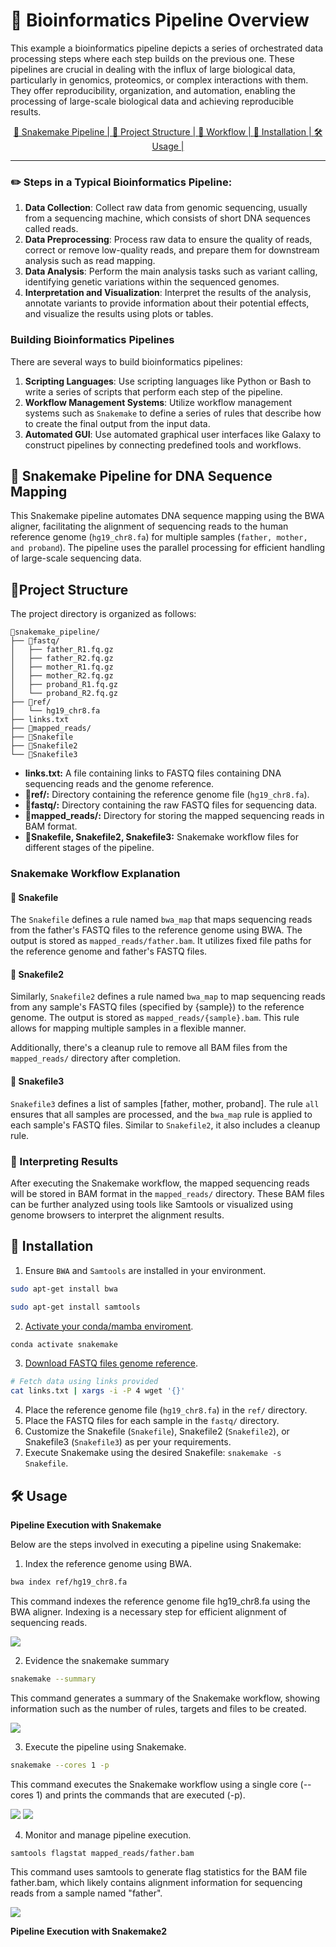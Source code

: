 # 🧪 Bioinformatics Pipeline Overview

This example a bioinformatics pipeline depicts a series of orchestrated data processing steps where each step builds on the previous one. These pipelines are crucial in dealing with the influx of large biological data, particularly in genomics, proteomics, or complex interactions with them. They offer reproducibility, organization, and automation, enabling the processing of large-scale biological data and achieving reproducible results.

<div align=center>
    <a href="#snakemake_pipeline"> 🐍 Snakemake Pipeline  | </a>
    <a href="#project_structure"> 📂 Project Structure | </a>
    <a href="#snakemake_workflow"> 🎯 Workflow | </a>
    <a href="#installation"> 🚀 Installation | </a>
    <a href="#usage"> 🛠️ Usage | </a>
    
</div>

<hr/>

### ✏️ Steps in a Typical Bioinformatics Pipeline:

1. **Data Collection**: Collect raw data from genomic sequencing, usually from a sequencing machine, which consists of short DNA sequences called reads.
2. **Data Preprocessing**: Process raw data to ensure the quality of reads, correct or remove low-quality reads, and prepare them for downstream analysis such as read mapping.
3. **Data Analysis**: Perform the main analysis tasks such as variant calling, identifying genetic variations within the sequenced genomes.
4. **Interpretation and Visualization**: Interpret the results of the analysis, annotate variants to provide information about their potential effects, and visualize the results using plots or tables.

### Building Bioinformatics Pipelines

There are several ways to build bioinformatics pipelines:

1. **Scripting Languages**: Use scripting languages like Python or Bash to write a series of scripts that perform each step of the pipeline.
2. **Workflow Management Systems**: Utilize workflow management systems such as `Snakemake` to define a series of rules that describe how to create the final output from the input data.
3. **Automated GUI**: Use automated graphical user interfaces like Galaxy to construct pipelines by connecting predefined tools and workflows.

<div id="snakemake_pipeline"></div>

## 🐍 Snakemake Pipeline for DNA Sequence Mapping

This Snakemake pipeline automates DNA sequence mapping using the BWA aligner, facilitating the alignment of sequencing reads to the human reference genome (`hg19_chr8.fa`) for multiple samples (`father, mother, and proband`). The pipeline uses the parallel processing for efficient handling of large-scale sequencing data.

<div id="project_structure"></div>

## 📂Project Structure

The project directory is organized as follows:

```
📂snakemake_pipeline/
├── 📂fastq/
│   ├── father_R1.fq.gz
│   ├── father_R2.fq.gz
│   ├── mother_R1.fq.gz
│   ├── mother_R2.fq.gz
│   ├── proband_R1.fq.gz
│   └── proband_R2.fq.gz
├── 📂ref/
│   └── hg19_chr8.fa
├── links.txt
├── 📂mapped_reads/
├── 🐍Snakefile
├── 🐍Snakefile2
└── 🐍Snakefile3
```

- **links.txt:** A file containing links to FASTQ files containing DNA sequencing reads and the genome reference.
- **📂ref/:** Directory containing the reference genome file (`hg19_chr8.fa`).
- **📂fastq/:** Directory containing the raw FASTQ files for sequencing data.
- **📂mapped_reads/:** Directory for storing the mapped sequencing reads in BAM format.
- **🐍Snakefile, Snakefile2, Snakefile3:** Snakemake workflow files for different stages of the pipeline.

<div id="snakemake_workflow"></div>

### Snakemake Workflow Explanation

#### 🐍 Snakefile

The `Snakefile` defines a rule named `bwa_map` that maps sequencing reads from the father's FASTQ files to the reference genome using BWA. The output is stored as `mapped_reads/father.bam`. It utilizes fixed file paths for the reference genome and father's FASTQ files.

#### 🐍 Snakefile2

Similarly, `Snakefile2` defines a rule named `bwa_map` to map sequencing reads from any sample's FASTQ files (specified by {sample}) to the reference genome. The output is stored as `mapped_reads/{sample}.bam`. This rule allows for mapping multiple samples in a flexible manner.

Additionally, there's a cleanup rule to remove all BAM files from the `mapped_reads/` directory after completion.

#### 🐍 Snakefile3

`Snakefile3` defines a list of samples [father, mother, proband]. The rule `all` ensures that all samples are processed, and the `bwa_map` rule is applied to each sample's FASTQ files. Similar to `Snakefile2`, it also includes a cleanup rule.

### 📝 Interpreting Results

After executing the Snakemake workflow, the mapped sequencing reads will be stored in BAM format in the `mapped_reads/` directory. These BAM files can be further analyzed using tools like Samtools or visualized using genome browsers to interpret the alignment results.

<div id="installation"></div>

## 🚀 Installation

1. Ensure `BWA` and `Samtools` are installed in your environment.

```bash
sudo apt-get install bwa
```

```bash
sudo apt-get install samtools
```

2. [Activate your conda/mamba enviroment](https://snakemake.readthedocs.io/en/stable/getting_started/installation.html).

```bash
conda activate snakemake
```

3.  [Download FASTQ files genome reference](https://training.galaxyproject.org/training-material/topics/variant-analysis/tutorials/exome-seq/tutorial.html#data-preparation).

```bash
# Fetch data using links provided
cat links.txt | xargs -i -P 4 wget '{}'
```

4.  Place the reference genome file (`hg19_chr8.fa`) in the `ref/` directory.
5.  Place the FASTQ files for each sample in the `fastq/` directory.
6.  Customize the Snakefile (`Snakefile`), Snakefile2 (`Snakefile2`), or Snakefile3 (`Snakefile3`) as per your requirements.
7.  Execute Snakemake using the desired Snakefile: `snakemake -s Snakefile`.

<div id="usage"></div>

## 🛠️ Usage

**Pipeline Execution with Snakemake**

Below are the steps involved in executing a pipeline using Snakemake:

1. Index the reference genome using BWA.

```bash
bwa index ref/hg19_chr8.fa
```

This command indexes the reference genome file hg19_chr8.fa using the BWA aligner. Indexing is a necessary step for efficient alignment of sequencing reads.

<img src="./imgs/snakemake_pipeline_indexing.png"/>

2. Evidence the snakemake summary

```bash
snakemake --summary
```

This command generates a summary of the Snakemake workflow, showing information such as the number of rules, targets and files to be created.

<img src="./imgs/snakemake_pipeline_summary.png"/>

3. Execute the pipeline using Snakemake.

```bash
snakemake --cores 1 -p
```

This command executes the Snakemake workflow using a single core (--cores 1) and prints the commands that are executed (-p).

<img src="./imgs/snakemake_pipeline_execution_1.png"/>

<img src="./imgs/snakemake_pipeline_execution_2.png"/>

4. Monitor and manage pipeline execution.

```bash
samtools flagstat mapped_reads/father.bam
```

This command uses samtools to generate flag statistics for the BAM file father.bam, which likely contains alignment information for sequencing reads from a sample named "father".

<img src="./imgs/snakemake_pipeline_stamtools.png"/>

**Pipeline Execution with Snakemake2**
